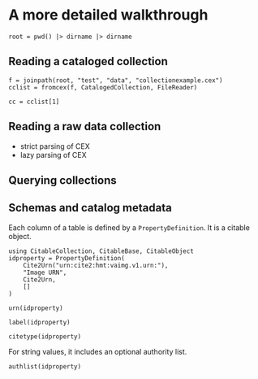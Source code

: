 # A more detailed walkthrough

```@setup walk
root = pwd() |> dirname |> dirname
```

## Reading a cataloged collection
```@example walk
f = joinpath(root, "test", "data", "collectionexample.cex")
cclist = fromcex(f, CatalogedCollection, FileReader)
```

```@example walk
cc = cclist[1]
```
## Reading a raw data collection

- strict parsing of CEX
- lazy parsing of CEX


## Querying collections



## Schemas and catalog metadata

Each column of a table is defined by a `PropertyDefinition`. It is a citable object.

```@example walk
using CitableCollection, CitableBase, CitableObject
idproperty = PropertyDefinition(
    Cite2Urn("urn:cite2:hmt:vaimg.v1.urn:"),
    "Image URN",
    Cite2Urn,
    []
)
```    
```@example schema
urn(idproperty) 
```
```@example schema
label(idproperty)
```
```@example schema
citetype(idproperty)
```
For string values, it includes an optional authority list. 
```@example schema
authlist(idproperty)
```